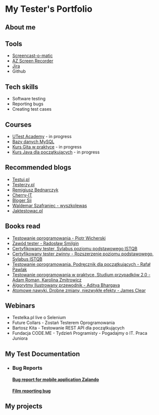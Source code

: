 # My Tester's Portfolio

## About me

## Tools
* [Screencast-o-matic](https://screencast-o-matic.com/)
* [AZ Screen Recorder](https://www.dobreprogramy.pl/az-screen-recorder-no-root,program,android,6628599101097601)
* [Jira](https://www.atlassian.com/pl/software/jira)
* Github

## Tech skills
* Software testing
* Reporting bugs
* Creating test cases

## Courses
* [UTest Academy](https://www.utest.com/academy) - in progress
* [Bazy danych MySQL](https://miroslawzelent.pl/kurs-mysql/)
* [Kurs Gita w praktyce](https://www.[.com/watch?v=tvHVafvw16Y) - in progress
* [Kurs Java dla początkujących](https://www.youtube.com/watch?v=T3Pla6wZd4E&list=PL6aekdNhY7DCM1wGLQCE9eP3kPzu-P7E7&index=2) - in progress

## Recommended blogs
* [Testuj.pl](https://testuj.pl/blog/)
* [Testerzy.pl](https://testerzy.pl/)
* [Remigiusz Bednarczyk](https://remigiuszbednarczyk.pl/)
* [Cherry-IT](http://cherry-it.pl/)
* [Bloger Sii](https://sii.pl/blog/)
* [Waldemar Szafraniec - wyszkolewas](https://www.wyszkolewas.com.pl/blog/)
* [Jaktestowac.pl](https://jaktestowac.pl/blog/)

## Books read
* [Testowanie oprogramowania - Piotr Wicherski](https://pwicherski.gitbook.io/testowanie-oprogramowania/)
* [Zawód tester - Radosław Smilgin](https://lubimyczytac.pl/ksiazka/291227/zawod-tester)
* [Certyfikowany tester, Sylabus poziomu podstawowego ISTQB](https://sjsi.org/ist-qb/do-pobrania/)
* [Certyfikowany tester zwinny - Rozszerzenie poziomu podstawowego, Sylabus ISTQB](https://sjsi.org/ist-qb/do-pobrania/)
* [Testowanie oprogramowania. Podręcznik dla początkujących - Rafał Pawlak](https://helion.pl/ksiazki/testowanie-oprogramowania-podrecznik-dla-poczatkujacych-rafal-pawlak,szteop.htm#format/d)
* [Testowanie oprogramowania w praktyce, Studium przypadków 2.0 - Adam Roman, Karolina Zmitrowicz](https://lubimyczytac.pl/ksiazka/4928223/testowanie-oprogramowania-w-praktyce-studium-przypadkow-2-0)
* [Algorytmy Ilustrowany przewodnik - Aditya Bhargava](https://lubimyczytac.pl/ksiazka/4819674/algorytmy-ilustrowany-przewodnik)
* [Atomowe nawyki. Drobne zmiany, niezwykłe efekty - James Clear](https://lubimyczytac.pl/ksiazka/4898707/atomowe-nawyki-drobne-zmiany-niezwykle-efekty)

## Webinars
* Testelka.pl live o Selenium
* Future Collars - Zostań Testerem Oprogramowania
* Bartosz Kita - Testowanie REST API dla początkujących
* Fundacja CODE.ME - Tydzień Programisty - Pogadajmy o IT. Praca Juniora

## My Test Documentation

* ### Bug Reports
  #### [Bug report for mobile application Zalando](https://docs.google.com/document/d/1UBKAzUuzPdPOEK8oQfsfzF70FG11VKTZ0uQaSTxKSkY/edit?usp=sharing)
  #### [Film reporting bug](https://mega.nz/file/TGpTRCyK#FkLlhvbt-ZKX0yLR2nLW0CSShr4hLvSihJ3EUWQBNGI)

## My projects
